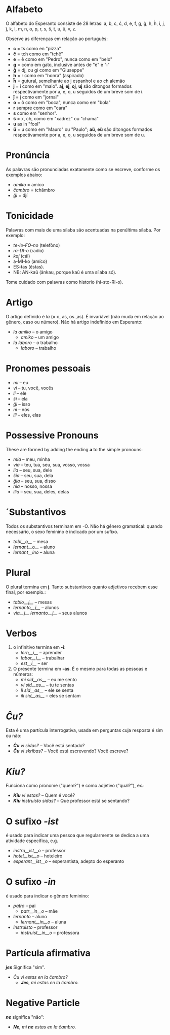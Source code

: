 # Alfabeto

O alfabeto do Esperanto consiste de 28 letras: a, b, c, ĉ, d, e, f, g, ĝ, h, ĥ, i, j, ĵ, k, l, m, n, o, p, r, s, ŝ, t, u, ŭ, v, z.

Observe as diferenças em relação ao português:

- __c__ = ts como en "pizza"
- __ĉ__ = tch como em "tchê"
- __e__ = ê como em "Pedro", nunca como em "belo"
- __g__ = como em gato, inclusive antes de "e" e "i"
- __ĝ__ = dj, ou gi como em "Giuseppe"
- __h__ = r como em "honra" (aspirado)
- __ĥ__ = gutural, semelhante ao j espanhol e ao ch alemão
- __j__ = i como em "maio". __aj__, __ej__, __oj__, __uj__ são ditongos formados respectivamente por a, e, o, u seguidos de um breve som de i.
- __ĵ__ = j como em "jornal"
- __o__ = ô como em "boca", nunca como em "bola"
- __r__ sempre como em "cara"
- __s__ como em "senhor".
- __ŝ__ = x, ch, como em "xadrez" ou "chama"
- __u__ as in "fool"
- __ŭ__ = u como em "Mauro" ou "Paulo"; __aŭ__, __eŭ__ são ditongos formados respectivamente por a, e, o, u seguidos de um breve som de u.


# Pronúncia

As palavras são pronunciadas exatamente como se escreve, conforme os exemplos abaixo:

- *amiko* = amíco
- *ĉambro* = tchâmbro
- *ĝi* = djí

# Tonicidade

Palavras com mais de uma sílaba são acentuadas na penúltima sílaba. Por exemplo:

- *te-le-FO-no* (telefôno)
- *ra-DI-o* (radío)
- *kaj* (cái)
- a-MI-ko (amíco)
- ES-tas (êstas).
- NB: AN-kaŭ (ânkau, porque kaŭ é uma sílaba só).

Tome cuidado com palavras como historio (hi-sto-RI-o).

# Artigo

O artigo definido é *la* (= o, as, os ,as). É invariável (não muda em relação ao gênero, caso ou número). Não há artigo indefinido em Esperanto:

- *la amiko* – o amigo
  - *amiko* – um amigo
- *la laboro* – o trabalho
  - *laboro* – trabalho

# Pronomes pessoais

- *mi* – eu
- *vi* – tu, você, vocês
- *li* – ele
- *ŝi* – ela
- *ĝi* – isso
- *ni* – nós
- *ili* – eles, elas



# Possessive Pronouns

These are formed by adding the ending __a__ to the simple pronouns:

- *mia* – meu, minha
- *via* – teu, tua, seu, sua, vosso, vossa
- *lia* – seu, sua, dele
- *ŝia* – seu, sua, dela
- *ĝia* – seu, sua, disso
- *nia* – nosso, nossa
- *ilia* – seu, sua, deles, delas

# ´Substantivos

Todos os substantivos terminam em -O. Não há gênero gramatical: quando necessário, o sexo feminino é indicado por um sufixo.

- *tabl__o__* – mesa
- *lernant__o__* – aluno
- *lernant__ino* – aluna

# Plural

O plural termina em __j__. Tanto substantivos quanto adjetivos recebem esse final, por exemplo.:

- *tablo__j__* – mesas
- *lernanto__j__* – alunos
- *via__j__ lernanto__j__* – seus alunos

# Verbos

1. o infinitivo termina em __-i__:
   - *lern__i__* – aprender
   - *labor__i__* – trabalhar
   - *est__i__* – ser
2. O presente termina em __-as__. É o mesmo para todas as pessoas e números:
   - *mi sid__as__* – eu me sento
   - *vi sid__as__* – tu te sentas
   - *li sid__as__* – ele se senta
   - *ili sid__as__* – eles se sentam

# *Ĉu?*

Esta é uma partícula interrogativa, usada em perguntas cuja resposta é sim ou não:

- *__Ĉu__ vi sidas?* – Você está sentado?
- *__Ĉu__ vi skribas?* – Você está escrevendo? Você escreve?

# *Kiu?*

Funciona como pronome ("quem?") e como adjetivo ("qual?"), ex.:

- *__Kiu__ vi estas?* – Quem é você?
- *__Kiu__ instruisto sidas?* – Que professor está se sentando?


# O sufixo *-ist*

é usado para indicar uma pessoa que regularmente se dedica a uma atividade específica, e.g.


- *instru__ist__o* – professor
- *hotel__ist__o* – hoteleiro
- *esperant__ist__o* – esperantista, adepto do esperanto


# O sufixo *-in*

é usado para indicar o gênero feminino:

- *patro* – pai
    - *patr__in__o* – mãe
- *lernanto* – aluno
    - *lernant__in__o* – aluna
- *instruisto* – professor
    - *instruist__in__o* – professora

# Partícula afirmativa

*__jes__* Significa "sim".

- *Ĉu vi estas en la ĉambro?* 
  - *__Jes__, mi estas en la ĉambro.* 

# Negative Particle

*__ne__* significa "não":

- *__Ne__, mi __ne__ estas en la ĉambro.* 
